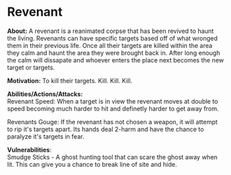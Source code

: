# Revenant
  
**About:** 
A revenant is a reanimated corpse that has been revived to haunt the living. Revenants can have specific targets based off of what wronged them in their previous life. Once all their targets are killed within the area they calm and haunt the area they were brought back in. After long enough the calm will dissapate and whoever enters the place next becomes the new target or targets.
  
**Motivation:** 
To kill their targets. Kill. Kill. Kill.
  
**Abilities/Actions/Attacks:**  
Revenant Speed: When a target is in view the revenant moves at double to speed becoming much harder to hit and definetly harder to get away from.

Revenants Gouge: If the revenant has not chosen a weapon, it will attempt to rip it's targets apart. Its hands deal 2-harm and have the chance to paralyze it's targets in fear.
  
**Vulnerabilities**:  
Smudge Sticks - A ghost hunting tool that can scare the ghost away when lit. This can give you a chance to break line of site and hide.